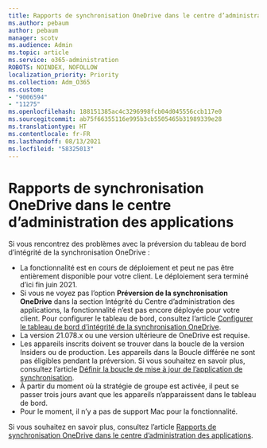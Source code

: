 ```yaml
---
title: Rapports de synchronisation OneDrive dans le centre d’administration des applications
ms.author: pebaum
author: pebaum
manager: scotv
ms.audience: Admin
ms.topic: article
ms.service: o365-administration
ROBOTS: NOINDEX, NOFOLLOW
localization_priority: Priority
ms.collection: Adm_O365
ms.custom:
- "9006594"
- "11275"
ms.openlocfilehash: 188151385ac4c3296998fcb04d045556ccb117e0
ms.sourcegitcommit: ab75f66355116e995b3cb5505465b31989339e28
ms.translationtype: HT
ms.contentlocale: fr-FR
ms.lasthandoff: 08/13/2021
ms.locfileid: "58325013"
---
```

# <a name="onedrive-sync-reports-in-the-app-admin-center"></a>Rapports de synchronisation OneDrive dans le centre d’administration des applications

Si vous rencontrez des problèmes avec la préversion du tableau de bord d’intégrité de la synchronisation OneDrive :

- La fonctionnalité est en cours de déploiement et peut ne pas être entièrement disponible pour votre client. Le déploiement sera terminé d’ici fin juin 2021.
- Si vous ne voyez pas l’option **Préversion de la synchronisation OneDrive** dans la section Intégrité du Centre d’administration des applications, la fonctionnalité n’est pas encore déployée pour votre client. Pour configurer le tableau de bord, consultez l’article [Configurer le tableau de bord d’intégrité de la synchronisation OneDrive](https://docs.microsoft.com/OneDrive/sync-health#set-up-the-onedrive-sync-health-dashboard).
- La version 21.078.x ou une version ultérieure de OneDrive est requise.
- Les appareils inscrits doivent se trouver dans la boucle de la version Insiders ou de production. Les appareils dans la Boucle différée ne sont pas éligibles pendant la préversion. Si vous souhaitez en savoir plus, consultez l’article [Définir la boucle de mise à jour de l’application de synchronisation](https://docs.microsoft.com/OneDrive/use-group-policy#set-the-sync-app-update-ring).
- À partir du moment où la stratégie de groupe est activée, il peut se passer trois jours avant que les appareils n’apparaissent dans le tableau de bord.
- Pour le moment, il n’y a pas de support Mac pour la fonctionnalité.

Si vous souhaitez en savoir plus, consultez l’article [Rapports de synchronisation OneDrive dans le centre d’administration des applications](https://docs.microsoft.com/OneDrive/sync-health).